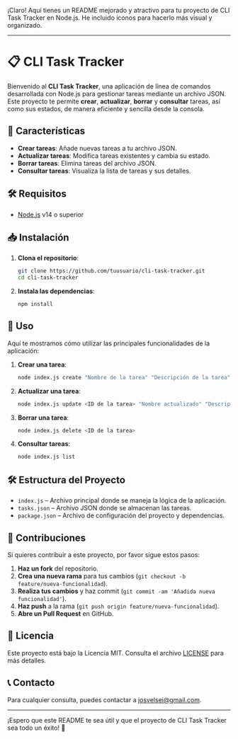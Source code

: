 ¡Claro! Aquí tienes un README mejorado y atractivo para tu proyecto de CLI Task Tracker en Node.js. He incluido iconos para hacerlo más visual y organizado.

---

# 📋 CLI Task Tracker

Bienvenido al **CLI Task Tracker**, una aplicación de línea de comandos desarrollada con Node.js para gestionar tareas mediante un archivo JSON. Este proyecto te permite **crear**, **actualizar**, **borrar** y **consultar** tareas, así como sus estados, de manera eficiente y sencilla desde la consola.

## 🚀 Características

- **Crear tareas**: Añade nuevas tareas a tu archivo JSON.
- **Actualizar tareas**: Modifica tareas existentes y cambia su estado.
- **Borrar tareas**: Elimina tareas del archivo JSON.
- **Consultar tareas**: Visualiza la lista de tareas y sus detalles.

## 🛠 Requisitos

- [Node.js](https://nodejs.org/) v14 o superior

## 📥 Instalación

1. **Clona el repositorio**:

    ```bash
    git clone https://github.com/tuusuario/cli-task-tracker.git
    cd cli-task-tracker
    ```

2. **Instala las dependencias**:

    ```bash
    npm install
    ```

## 🚀 Uso

Aquí te mostramos cómo utilizar las principales funcionalidades de la aplicación:

1. **Crear una tarea**:

    ```bash
    node index.js create "Nombre de la tarea" "Descripción de la tarea"
    ```

2. **Actualizar una tarea**:

    ```bash
    node index.js update <ID de la tarea> "Nombre actualizado" "Descripción actualizada" "Nuevo estado"
    ```

3. **Borrar una tarea**:

    ```bash
    node index.js delete <ID de la tarea>
    ```

4. **Consultar tareas**:

    ```bash
    node index.js list
    ```

## 🛠 Estructura del Proyecto

- `index.js` – Archivo principal donde se maneja la lógica de la aplicación.
- `tasks.json` – Archivo JSON donde se almacenan las tareas.
- `package.json` – Archivo de configuración del proyecto y dependencias.

## 💬 Contribuciones

Si quieres contribuir a este proyecto, por favor sigue estos pasos:

1. **Haz un fork** del repositorio.
2. **Crea una nueva rama** para tus cambios (`git checkout -b feature/nueva-funcionalidad`).
3. **Realiza tus cambios** y haz commit (`git commit -am 'Añadida nueva funcionalidad'`).
4. **Haz push** a la rama (`git push origin feature/nueva-funcionalidad`).
5. **Abre un Pull Request** en GitHub.

## 📝 Licencia

Este proyecto está bajo la Licencia MIT. Consulta el archivo [LICENSE](LICENSE) para más detalles.

## 📞 Contacto

Para cualquier consulta, puedes contactar a [josvelsei@gmail.com](mailto:josvelsei@gmail.com).

---

¡Espero que este README te sea útil y que el proyecto de CLI Task Tracker sea todo un éxito! 🚀
